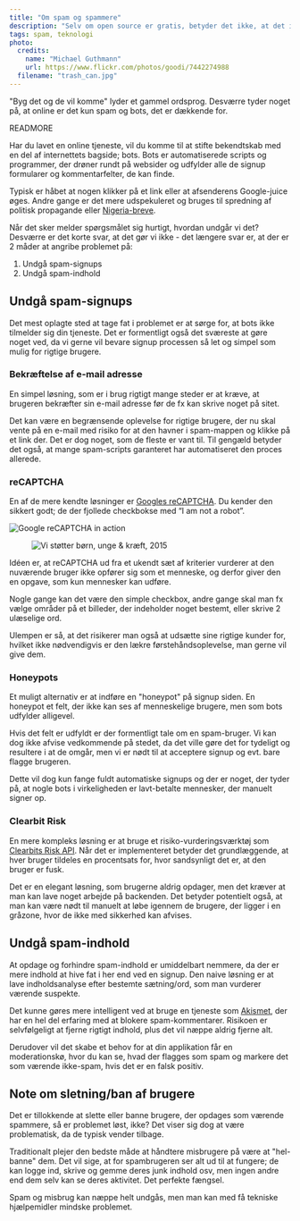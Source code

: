 ```yaml
---
title: "Om spam og spammere"
description: "Selv om open source er gratis, betyder det ikke, at det ikke koster nogets"
tags: spam, teknologi
photo:
  credits:
    name: "Michael Guthmann"
    url: https://www.flickr.com/photos/goodi/7442274988
  filename: "trash_can.jpg"
---
```


"Byg det og de vil komme" lyder et gammel ordsprog. Desværre tyder noget på, at online er det kun spam og bots, det er dækkende for.

READMORE

Har du lavet en online tjeneste, vil du komme til at stifte bekendtskab med en del af internettets bagside; bots. Bots er automatiserede scripts og programmer, der drøner rundt på websider og udfylder alle de signup formularer og kommentarfelter, de kan finde.

Typisk er håbet at nogen klikker på et link eller at afsenderens Google-juice øges. Andre gange er det mere udspekuleret og bruges til spredning af politisk propagande eller [Nigeria-breve](http://www.forbrugerbloggen.dk/svindelgalleriet/nigeriabreve/).

Når det sker melder spørgsmålet sig hurtigt, hvordan undgår vi det? Desværre er det korte svar, at det gør vi ikke - det længere svar er, at der er 2 måder at angribe problemet på:

1. Undgå spam-signups
2. Undgå spam-indhold

## Undgå spam-signups

Det mest oplagte sted at tage fat i problemet er at sørge for, at bots ikke tilmelder sig din tjeneste. Det er formentligt også det sværeste at gøre noget ved, da vi gerne vil bevare signup processen så let og simpel som mulig for rigtige brugere.

### Bekræftelse af e-mail adresse

En simpel løsning, som er i brug rigtigt mange steder er at kræve, at brugeren bekræfter sin e-mail adresse før de fx kan skrive noget på sitet.

Det kan være en begrænsende oplevelse for rigtige brugere, der nu skal vente på en e-mail med risiko for at den havner i spam-mappen og klikke på et link der. Det er dog noget, som de fleste er vant til. Til gengæld betyder det også, at mange spam-scripts garanteret har automatiseret den proces allerede.

### reCAPTCHA

En af de mere kendte løsninger er [Googles reCAPTCHA](https://www.google.com/recaptcha/intro/android.html). Du kender den sikkert godt; de der fjollede checkbokse med “I am not a robot”.

![Google reCAPTCHA in action](/images/articles/i_am_not_a_robot.jpg)

<figure><img src="/images/articles/i_am_not_a_robot.jpg" alt="Vi støtter børn, unge &amp; kræft, 2015"></figure>


Idéen er, at reCAPTCHA ud fra et ukendt sæt af kriterier vurderer at den nuværende bruger ikke opfører sig som et menneske, og derfor giver den en opgave, som kun mennesker kan udføre.

Nogle gange kan det være den simple checkbox, andre gange skal man fx vælge områder på et billeder, der indeholder noget bestemt, eller skrive 2 ulæselige ord.

Ulempen er så, at det risikerer man også at udsætte sine rigtige kunder for, hvilket ikke nødvendigvis er den lækre førstehåndsoplevelse, man gerne vil give dem.

### Honeypots

Et muligt alternativ er at indføre en "honeypot" på signup siden. En honeypot et felt, der ikke kan ses af menneskelige brugere, men som bots udfylder alligevel.

Hvis det felt er udfyldt er der formentligt tale om en spam-bruger. Vi kan dog ikke afvise vedkommende på stedet, da det ville gøre det for tydeligt og resultere i at de omgår, men vi er nødt til at acceptere signup og evt. bare flagge brugeren.

Dette vil dog kun fange fuldt automatiske signups og der er noget, der tyder på, at nogle bots i virkeligheden er lavt-betalte mennesker, der manuelt signer op.

### Clearbit Risk

En mere kompleks løsning er at bruge et risiko-vurderingsværktøj som [Clearbits Risk API](https://clearbit.com/risk). Når det er implementeret betyder det grundlæggende, at hver bruger tildeles en procentsats for, hvor sandsynligt det er, at den bruger er fusk.

Det er en elegant løsning, som brugerne aldrig opdager, men det kræver at man kan lave noget arbejde på backenden. Det betyder potentielt også, at man kan være nødt til manuelt at løbe igennem de brugere, der ligger i en gråzone, hvor de ikke med sikkerhed kan afvises.

## Undgå spam-indhold

At opdage og forhindre spam-indhold er umiddelbart nemmere, da der er mere indhold at hive fat i her end ved en signup. Den naive løsning er at lave indholdsanalyse efter bestemte sætning/ord, som man vurderer værende suspekte.

Det kunne gøres mere intelligent ved at bruge en tjeneste som [Akismet](https://akismet.com/), der har en hel del erfaring med at blokere spam-kommentarer. Risikoen er selvfølgeligt at fjerne rigtigt indhold, plus det vil næppe aldrig fjerne alt.

Derudover vil det skabe et behov for at din applikation får en moderationskø, hvor du kan se, hvad der flagges som spam og markere det som værende ikke-spam, hvis det er en falsk positiv.

## Note om sletning/ban af brugere

Det er tillokkende at slette eller banne brugere, der opdages som værende spammere, så er problemet løst, ikke? Det viser sig dog at være problematisk, da de typisk vender tilbage.

Traditionalt plejer den bedste måde at håndtere misbrugere på være at "hel-banne" dem. Det vil sige, at for spambrugeren ser alt ud til at fungere; de kan logge ind, skrive og gemme deres junk indhold osv, men ingen andre end dem selv kan se deres aktivitet. Det perfekte fængsel.

Spam og misbrug kan næppe helt undgås, men man kan med få tekniske hjælpemidler mindske problemet.
